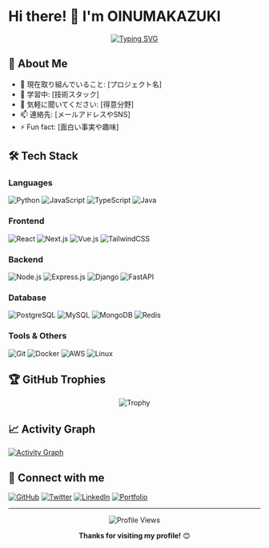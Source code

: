 # Hi there! 👋 I'm OINUMAKAZUKI

<div align="center">

[![Typing SVG](https://readme-typing-svg.herokuapp.com?font=Fira+Code&pause=1000&color=2E9EF7&center=true&vCenter=true&width=435&lines=Software+Developer;Open+Source+Enthusiast;Always+learning+new+things)](https://git.io/typing-svg)

</div>

## 🚀 About Me

- 🔭 現在取り組んでいること: [プロジェクト名]
- 🌱 学習中: [技術スタック]
- 💬 気軽に聞いてください: [得意分野]
- 📫 連絡先: [メールアドレスやSNS]
- ⚡ Fun fact: [面白い事実や趣味]

## 🛠️ Tech Stack

### Languages
![Python](https://img.shields.io/badge/Python-3776AB?style=for-the-badge&logo=python&logoColor=white)
![JavaScript](https://img.shields.io/badge/JavaScript-F7DF1E?style=for-the-badge&logo=javascript&logoColor=black)
![TypeScript](https://img.shields.io/badge/TypeScript-007ACC?style=for-the-badge&logo=typescript&logoColor=white)
![Java](https://img.shields.io/badge/Java-ED8B00?style=for-the-badge&logo=openjdk&logoColor=white)

### Frontend
![React](https://img.shields.io/badge/React-20232A?style=for-the-badge&logo=react&logoColor=61DAFB)
![Next.js](https://img.shields.io/badge/Next.js-000000?style=for-the-badge&logo=next.js&logoColor=white)
![Vue.js](https://img.shields.io/badge/Vue.js-35495E?style=for-the-badge&logo=vue.js&logoColor=4FC08D)
![TailwindCSS](https://img.shields.io/badge/Tailwind_CSS-38B2AC?style=for-the-badge&logo=tailwind-css&logoColor=white)

### Backend
![Node.js](https://img.shields.io/badge/Node.js-43853D?style=for-the-badge&logo=node.js&logoColor=white)
![Express.js](https://img.shields.io/badge/Express.js-404D59?style=for-the-badge&logo=express&logoColor=white)
![Django](https://img.shields.io/badge/Django-092E20?style=for-the-badge&logo=django&logoColor=white)
![FastAPI](https://img.shields.io/badge/FastAPI-005571?style=for-the-badge&logo=fastapi&logoColor=white)

### Database
![PostgreSQL](https://img.shields.io/badge/PostgreSQL-316192?style=for-the-badge&logo=postgresql&logoColor=white)
![MySQL](https://img.shields.io/badge/MySQL-00000F?style=for-the-badge&logo=mysql&logoColor=white)
![MongoDB](https://img.shields.io/badge/MongoDB-4EA94B?style=for-the-badge&logo=mongodb&logoColor=white)
![Redis](https://img.shields.io/badge/Redis-DC382D?style=for-the-badge&logo=redis&logoColor=white)

### Tools & Others
![Git](https://img.shields.io/badge/Git-F05032?style=for-the-badge&logo=git&logoColor=white)
![Docker](https://img.shields.io/badge/Docker-2496ED?style=for-the-badge&logo=docker&logoColor=white)
![AWS](https://img.shields.io/badge/AWS-232F3E?style=for-the-badge&logo=amazon-aws&logoColor=white)
![Linux](https://img.shields.io/badge/Linux-FCC624?style=for-the-badge&logo=linux&logoColor=black)

<!-- ## 📊 GitHub Stats

<div align="center">

![GitHub Stats](https://github-readme-stats.vercel.app/api?username=OINUMAKAZUKI&show_icons=true&theme=tokyonight&hide_border=true)

![Top Languages](https://github-readme-stats.vercel.app/api/top-langs/?username=OINUMAKAZUKI&layout=compact&theme=tokyonight&hide_border=true)

![GitHub Streak](https://github-readme-streak-stats.herokuapp.com/?user=OINUMAKAZUKI&theme=tokyonight&hide_border=true)

</div> -->

## 🏆 GitHub Trophies

<div align="center">

![Trophy](https://github-profile-trophy.vercel.app/?username=OINUMAKAZUKI&theme=tokyonight&no-frame=true&no-bg=true&margin-w=4)

</div>

## 📈 Activity Graph

[![Activity Graph](https://github-readme-activity-graph.vercel.app/graph?username=OINUMAKAZUKI&theme=tokyo-night)](https://github.com/ashutosh00710/github-readme-activity-graph)

## 🔗 Connect with me

[![GitHub](https://img.shields.io/badge/GitHub-100000?style=for-the-badge&logo=github&logoColor=white)](https://github.com/OINUMAKAZUKI)
[![Twitter](https://img.shields.io/badge/Twitter-1DA1F2?style=for-the-badge&logo=twitter&logoColor=white)](https://twitter.com/your_handle)
[![LinkedIn](https://img.shields.io/badge/LinkedIn-0077B5?style=for-the-badge&logo=linkedin&logoColor=white)](https://linkedin.com/in/your_profile)
[![Portfolio](https://img.shields.io/badge/Portfolio-FF5722?style=for-the-badge&logo=todoist&logoColor=white)](https://your-portfolio.com)

---

<div align="center">

![Profile Views](https://komarev.com/ghpvc/?username=OINUMAKAZUKI&color=blue&style=flat-square)

**Thanks for visiting my profile!** 😊

</div>
